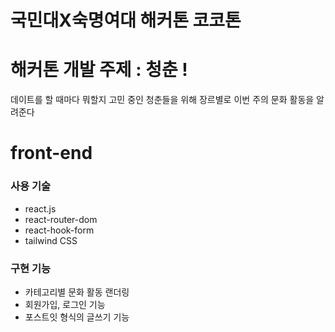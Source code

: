 # 국민대X숙명여대 해커톤 코코톤

# 해커톤 개발 주제 : 청춘 !

데이트를 할 때마다 뭐할지 고민 중인 청춘들을 위해 장르별로 이번 주의 문화 활동을 알려준다

# front-end

### 사용 기술

- react.js
- react-router-dom
- react-hook-form
- tailwind CSS

### 구현 기능

- 카테고리별 문화 활동 랜더링
- 회원가입, 로그인 기능
- 포스트잇 형식의 글쓰기 기능
